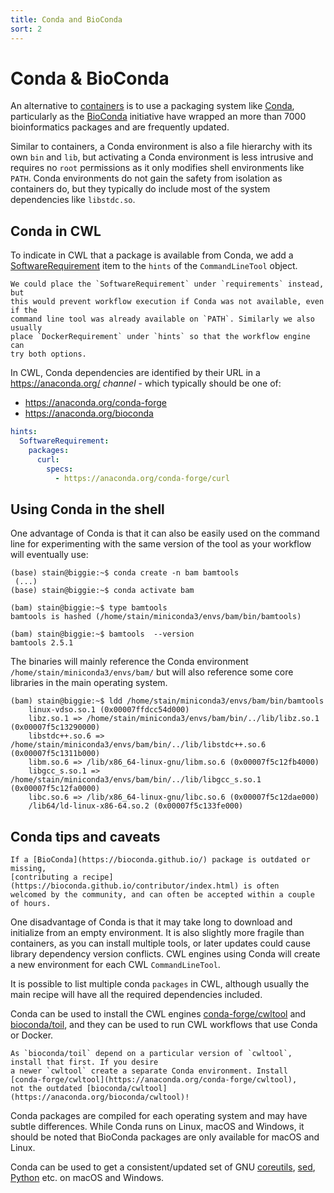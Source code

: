 ```yaml
---
title: Conda and BioConda
sort: 2
---
```


# Conda & BioConda

An alternative to [containers](docker.md) 
is to use a packaging system like 
[Conda](https://conda.io/), particularly as the 
[BioConda](https://bioconda.github.io/) initiative have wrapped an 
more than 7000 bioinformatics packages and are frequently updated.

Similar to containers, a Conda environment is also a file hierarchy 
with its own `bin` and `lib`, but activating a Conda environment is less 
intrusive and requires no `root` permissions as it only modifies
shell environments like `PATH`. Conda environments do not gain the
safety from isolation as containers do, but they typically do include most
of the system dependencies like `libstdc.so`.

## Conda in CWL

To indicate in CWL that a package is available from Conda, we add a 
[SoftwareRequirement](https://www.commonwl.org/v1.0/CommandLineTool.html#SoftwareRequirement)
item to the `hints` of the `CommandLineTool` object.


```tip
We could place the `SoftwareRequirement` under `requirements` instead, but 
this would prevent workflow execution if Conda was not available, even if the 
command line tool was already available on `PATH`. Similarly we also usually 
place `DockerRequirement` under `hints` so that the workflow engine can 
try both options.
```

In CWL, Conda dependencies are identified by their URL in a
https://anaconda.org/ _channel_ - which typically should be one of:

* <https://anaconda.org/conda-forge>
* <https://anaconda.org/bioconda>


```yaml
hints:
  SoftwareRequirement:
    packages:
      curl:
        specs: 
          - https://anaconda.org/conda-forge/curl
```

## Using Conda in the shell

One advantage of Conda is that it can also be easily used on
the command line for experimenting with the same version
of the tool as your workflow will eventually use:

```shell
(base) stain@biggie:~$ conda create -n bam bamtools
 (...)
(base) stain@biggie:~$ conda activate bam

(bam) stain@biggie:~$ type bamtools 
bamtools is hashed (/home/stain/miniconda3/envs/bam/bin/bamtools)

(bam) stain@biggie:~$ bamtools  --version
bamtools 2.5.1
```

The binaries will mainly reference the Conda environment `/home/stain/miniconda3/envs/bam/`
but will also reference some core libraries in the main operating system.

```shell
(bam) stain@biggie:~$ ldd /home/stain/miniconda3/envs/bam/bin/bamtools
	linux-vdso.so.1 (0x00007ffdcc54d000)
	libz.so.1 => /home/stain/miniconda3/envs/bam/bin/../lib/libz.so.1 (0x00007f5c13290000)
	libstdc++.so.6 => /home/stain/miniconda3/envs/bam/bin/../lib/libstdc++.so.6 (0x00007f5c1311b000)
	libm.so.6 => /lib/x86_64-linux-gnu/libm.so.6 (0x00007f5c12fb4000)
	libgcc_s.so.1 => /home/stain/miniconda3/envs/bam/bin/../lib/libgcc_s.so.1 (0x00007f5c12fa0000)
	libc.so.6 => /lib/x86_64-linux-gnu/libc.so.6 (0x00007f5c12dae000)
	/lib64/ld-linux-x86-64.so.2 (0x00007f5c133fe000)
```

## Conda tips and caveats

```tip
If a [BioConda](https://bioconda.github.io/) package is outdated or missing, 
[contributing a recipe](https://bioconda.github.io/contributor/index.html) is often 
welcomed by the community, and can often be accepted within a couple of hours.
```
One disadvantage of Conda is that it may take long to download and initialize
from an empty environment. It is also slightly more fragile than containers, as
you can install multiple tools, or later updates
could cause library dependency version conflicts. CWL engines using Conda will 
create a new environment for each CWL `CommandLineTool`.

It is possible to list multiple conda `packages` in CWL, although
usually the main recipe will have all the required dependencies included.

Conda can be used to install the CWL engines [conda-forge/cwltool](https://anaconda.org/conda-forge/cwltool)
and [bioconda/toil](https://anaconda.org/bioconda/toil), and they 
can be used to run CWL workflows that use Conda or Docker.

```warning
As `bioconda/toil` depend on a particular version of `cwltool`, install that first. If you desire 
a newer `cwltool` create a separate Conda environment. Install 
[conda-forge/cwltool](https://anaconda.org/conda-forge/cwltool), 
not the outdated [bioconda/cwltool](https://anaconda.org/bioconda/cwltool)!
```

Conda packages are compiled for each operating system and may have subtle differences. 
While Conda runs on Linux, macOS and Windows, it should be noted that BioConda packages 
are only available for macOS and Linux. 

Conda can be used to get a consistent/updated set of 
GNU [coreutils](https://anaconda.org/conda-forge/coreutils),
[sed](https://anaconda.org/conda-forge/sed), 
[Python](https://anaconda.org/conda-forge/python) 
etc. on macOS and Windows.


